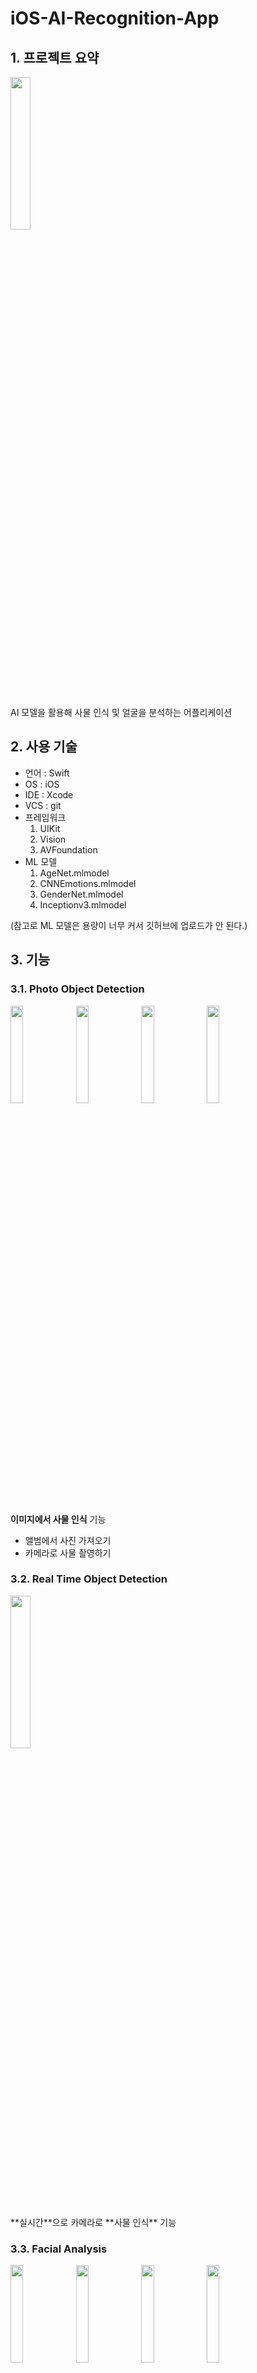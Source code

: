 # iOS-AI-Recognition-App
## 1. 프로젝트 요약
<img width =  "25%" src = "https://github.com/Soogyung1106/iOS-AI-Recognition-App/assets/50011528/de420fff-75db-4216-8681-4823d8fcb497"/><br/>

<br/>AI 모델을 활용해 사물 인식 및 얼굴을 분석하는 어플리케이션 

## 2. 사용 기술 

- 언어 : Swift
- OS : iOS
- IDE : Xcode
- VCS : git
- 프레임워크 
  1) UIKit<br/>
  2) Vision<br/>
  3) AVFoundation<br/>
- ML 모델
  1) AgeNet.mlmodel<br/>
  2) CNNEmotions.mlmodel<br/>
  3) GenderNet.mlmodel<br/>
  4) Inceptionv3.mlmodel<br/>
     
(참고로 ML 모델은 용량이 너무 커서 깃허브에 업로드가 안 된다.)  


## 3. 기능 
### 3.1. Photo Object Detection
<img width = "20%" src = "https://github.com/Soogyung1106/iOS-AI-Recognition-App/assets/50011528/796eb3e3-173d-42bd-930f-bc5a7b31c3b3"/>
<img width = "20%" src = "https://github.com/Soogyung1106/iOS-AI-Recognition-App/assets/50011528/01509394-b967-404e-84c8-f5b2ab697a83"/>
<img width = "20%" src = "https://github.com/Soogyung1106/iOS-AI-Recognition-App/assets/50011528/d13c221a-3960-4ec0-a33b-5e2fe186e814"/>
<img width = "20%" src = "https://github.com/Soogyung1106/iOS-AI-Recognition-App/assets/50011528/72fd22ab-3ea9-4167-92fd-4199138cd176"/>

<br/>**이미지에서 사물 인식** 기능 <br/>
- 앨범에서 사진 가져오기 
- 카메라로 사물 촬영하기


### 3.2. Real Time Object Detection
<img width = "25%" src="https://github.com/Soogyung1106/iOS-AI-Recognition-App/assets/50011528/79e8389f-5fb9-4afb-b2b9-614ce329c9e3"/>
<br/><br/>**실시간**으로 카메라로 **사물 인식** 기능 

### 3.3. Facial Analysis
<img width = "20%" src = "https://github.com/Soogyung1106/iOS-AI-Recognition-App/assets/50011528/796eb3e3-173d-42bd-930f-bc5a7b31c3b3"/>
<img width = "20%" src = "https://github.com/Soogyung1106/iOS-AI-Recognition-App/assets/50011528/815b559a-1a43-4beb-b74c-bb2982eae743"/> 
<img width = "20%" src = "https://github.com/Soogyung1106/iOS-AI-Recognition-App/assets/50011528/c6b067b6-cfdc-48ce-9e76-bdef7b06c7ab"/> 
<img width = "20%" src = "https://github.com/Soogyung1106/iOS-AI-Recognition-App/assets/50011528/160b3a99-718e-4f14-9e5f-380678d468df"/>

사람 얼굴로부터 **나이, 성별, 감정 추측** 기능 <br/>
- 앨범에서 사진 가져오기
- 카메라로 얼굴 촬영하기


## 4. 데모 영상  
<img src = "https://github.com/Soogyung1106/iOS-AI-Recognition-App/assets/50011528/4fdda9d9-6526-4dea-8c64-3be69a912332"/>




 

